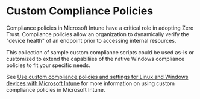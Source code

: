 # Custom Compliance Policies

Compliance policies in Microsoft Intune have a critical role in adopting Zero Trust. Compliance policies allow an organization to dynamically verify the "device health" of an endpoint prior to accessing internal resources. 

This collection of sample custom compliance scripts could be used as-is or customized to extend the capabiliies of the native Windows compliance policies to fit your specific needs. 

See [Use custom compliance policies and settings for Linux and Windows devices with Microsoft Intune](https://learn.microsoft.com/en-us/mem/intune/protect/compliance-use-custom-settings) for more information on using custom compliance policies in Microsoft Intune.